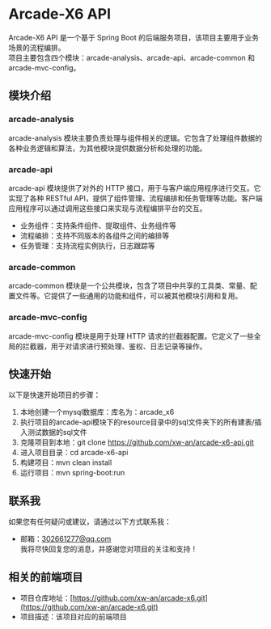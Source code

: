 # Arcade-X6 API
  Arcade-X6 API 是一个基于 Spring Boot 的后端服务项目，该项目主要用于业务场景的流程编排。  
  项目主要包含四个模块：arcade-analysis、arcade-api、arcade-common 和 arcade-mvc-config。

## 模块介绍
### arcade-analysis
arcade-analysis 模块主要负责处理与组件相关的逻辑。它包含了处理组件数据的各种业务逻辑和算法，为其他模块提供数据分析和处理的功能。

### arcade-api
arcade-api 模块提供了对外的 HTTP 接口，用于与客户端应用程序进行交互。它实现了各种 RESTful API，提供了组件管理、流程编排和任务管理等功能。客户端应用程序可以通过调用这些接口来实现与流程编排平台的交互。
- 业务组件：支持条件组件、提取组件、业务组件等
- 流程编排：支持不同版本的各组件之间的编排等
- 任务管理：支持流程实例执行，日志跟踪等

### arcade-common
arcade-common 模块是一个公共模块，包含了项目中共享的工具类、常量、配置文件等。它提供了一些通用的功能和组件，可以被其他模块引用和复用。

### arcade-mvc-config
arcade-mvc-config 模块是用于处理 HTTP 请求的拦截器配置。它定义了一些全局的拦截器，用于对请求进行预处理、鉴权、日志记录等操作。

## 快速开始
以下是快速开始项目的步骤：
1. 本地创建一个mysql数据库：库名为：arcade_x6
2. 执行项目的arcade-api模块下的resource目录中的sql文件夹下的所有建表/插入测试数据的sql文件
3. 克隆项目到本地：git clone https://github.com/xw-an/arcade-x6-api.git
4. 进入项目目录：cd arcade-x6-api
5. 构建项目：mvn clean install
6. 运行项目：mvn spring-boot:run

## 联系我
如果您有任何疑问或建议，请通过以下方式联系我：
- 邮箱：302661277@qq.com<br>
我将尽快回复您的消息，并感谢您对项目的关注和支持！

## 相关的前端项目
- 项目仓库地址：[https://github.com/xw-an/arcade-x6.git](https://github.com/xw-an/arcade-x6.git)
- 项目描述：该项目对应的前端项目
